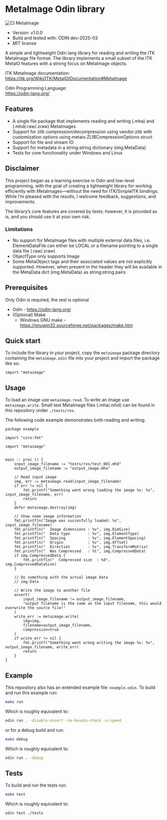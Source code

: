 # MetaImage Odin library

![CI MetaImage](https://github.com/silvandeleemput/metaimage/actions/workflows/ci.yml/badge.svg?branch=main)

* Version: v1.0.0
* Build and tested with: ODIN dev-2025-03
* MIT license

A simple and lightweight Odin lang library for reading and writing the ITK MetaImage file format. The library implements a small subset of the ITK MetaIO features with a strong focus on MetaImage objects.

ITK MetaImage documentation: \
https://itk.org/Wiki/ITK/MetaIO/Documentation#MetaImage

Odin Programming Language: \
https://odin-lang.org/


## Features
* A single file package that implements reading and writing (.mha) and (.mhd/.raw/.zraw) MetaImages
* Support for zlib compression/decompression using vendor:zlib with customization options using metaio.ZLIBCompressionOptions struct
* Support for file and stream IO
* Support for metadata in a string:string dictionary (img.MetaData)
* Tests for core functionality under Windows and Linux

## Disclaimer

This project began as a learning exercise in Odin and low-level programming, with the goal of creating a lightweight library for working efficiently with MetaImages—without the need for ITK/SimpleITK bindings. While I’m pleased with the results, I welcome feedback, suggestions, and improvements.

The library’s core features are covered by tests; however, it is provided as is, and you should use it at your own risk.

### Limitations
* No support for MetaImage files with multiple external data files, i.e. ElementDataFile can either be LOCAL or a filename pointing to a single data file (.raw/.zraw)
* ObjectType only supports Image
* Some MetaObject tags and their associated values are not explicitly supported. However, when present in the header they will be available in the MetaData dict (img.MetaData) as string:string pairs


## Prerequisites

Only Odin is required, the rest is optional

* Odin - https://odin-lang.org/
* (Optional) Make
  * Windows GNU make - https://gnuwin32.sourceforge.net/packages/make.htm


## Quick start

To include the library in your project, copy the `metaimage` package directory containing the `metaimage.odin` file into your project and import the package like so:

```odin
import "metaimage"
```

## Usage

To load an image use `metaimage.read`. To write an image use `metaimage.write`. Small test MetaImage files (.mha/.mhd) can be found in this repository under `./tests/res`.

The following code example demonstrates both reading and writing:

```odin
package example

import "core:fmt"

import "metaimage"


main :: proc () {
    input_image_filename := "tests/res/test_001.mhd"
    output_image_filename := "output_image.mha"

    // Read input image
    img, err := metaimage.read(input_image_filename)
    if err != nil {
        fmt.printf("Something went wrong loading the image %s: %v", input_image_filename, err)
        return
    }
    defer metaimage.destroy(img)

    // Show some image information
    fmt.printfln("Image was succesfully loaded: %s", input_image_filename)
    fmt.printfln("  Image dimensions : %v", img.DimSize)
    fmt.printfln("  Data type        : %v", img.ElementType)
    fmt.printfln("  Spacing          : %v", img.ElementSpacing)
    fmt.printfln("  Origin           : %v", img.Offset)
    fmt.printfln("  Direction        : %v", img.TransformMatrix)
    fmt.printfln("  Was Compressed   : %t", img.CompressedData)
    if img.CompressedData {
        fmt.printfln("  Compressed size  : %d", img.CompressedDataSize)
    }

    // Do something with the actual image data
    // img.Data

    // Write the image to another file
    assert(
        input_image_filename != output_image_filename,
        "output filename is the same as the input filename, this would overwrite the source file!"
    )
    write_err := metaimage.write(
        img=img,
        filename=output_image_filename,
        compression=true
    )
    if write_err != nil {
        fmt.printf("Something went wrong writing the image %s: %v", output_image_filename, write_err)
        return
    }
}
```

## Example

This repository also has an extended example file: `example.odin`.
To build and run this example run:

```bash
make run
```

Which is roughly equivalent to:
```bash
odin run . -disable-assert -no-bounds-check -o:speed
```


or for a debug build and run:

```bash
make debug
```

Which is roughly equivalent to:
```bash
odin run . -debug
```


## Tests

To build and run the tests run:

```bash
make test
```

Which is roughly equivalent to:
```bash
odin test ./tests
```
